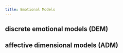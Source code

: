 ```yaml
---
title: Emotional Models
---
```


## discrete emotional models (DEM)
## affective dimensional models (ADM)
